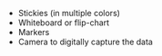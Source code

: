 
* Stickies (in multiple colors)
* Whiteboard or flip-chart
* Markers
* Camera to digitally capture the data
